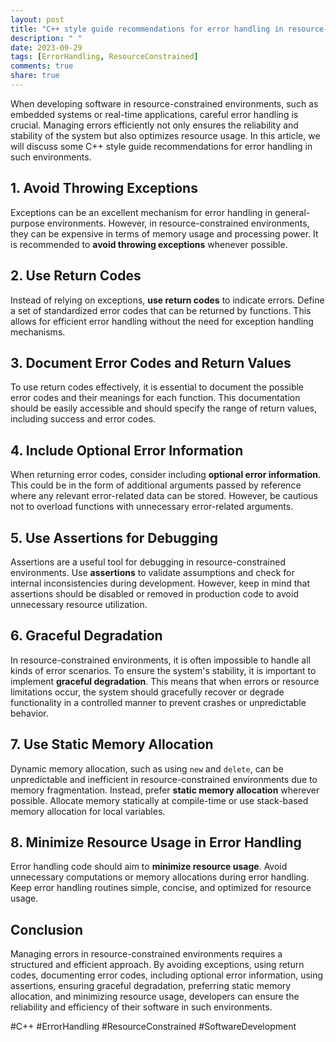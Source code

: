 ```yaml
---
layout: post
title: "C++ style guide recommendations for error handling in resource-constrained environments."
description: " "
date: 2023-09-29
tags: [ErrorHandling, ResourceConstrained]
comments: true
share: true
---
```


When developing software in resource-constrained environments, such as embedded systems or real-time applications, careful error handling is crucial. Managing errors efficiently not only ensures the reliability and stability of the system but also optimizes resource usage. In this article, we will discuss some C++ style guide recommendations for error handling in such environments.

## 1. Avoid Throwing Exceptions

Exceptions can be an excellent mechanism for error handling in general-purpose environments. However, in resource-constrained environments, they can be expensive in terms of memory usage and processing power. It is recommended to **avoid throwing exceptions** whenever possible.

## 2. Use Return Codes

Instead of relying on exceptions, **use return codes** to indicate errors. Define a set of standardized error codes that can be returned by functions. This allows for efficient error handling without the need for exception handling mechanisms.

## 3. Document Error Codes and Return Values

To use return codes effectively, it is essential to document the possible error codes and their meanings for each function. This documentation should be easily accessible and should specify the range of return values, including success and error codes.

## 4. Include Optional Error Information

When returning error codes, consider including **optional error information**. This could be in the form of additional arguments passed by reference where any relevant error-related data can be stored. However, be cautious not to overload functions with unnecessary error-related arguments.

## 5. Use Assertions for Debugging

Assertions are a useful tool for debugging in resource-constrained environments. Use **assertions** to validate assumptions and check for internal inconsistencies during development. However, keep in mind that assertions should be disabled or removed in production code to avoid unnecessary resource utilization.

## 6. Graceful Degradation

In resource-constrained environments, it is often impossible to handle all kinds of error scenarios. To ensure the system's stability, it is important to implement **graceful degradation**. This means that when errors or resource limitations occur, the system should gracefully recover or degrade functionality in a controlled manner to prevent crashes or unpredictable behavior.

## 7. Use Static Memory Allocation

Dynamic memory allocation, such as using `new` and `delete`, can be unpredictable and inefficient in resource-constrained environments due to memory fragmentation. Instead, prefer **static memory allocation** wherever possible. Allocate memory statically at compile-time or use stack-based memory allocation for local variables.

## 8. Minimize Resource Usage in Error Handling

Error handling code should aim to **minimize resource usage**. Avoid unnecessary computations or memory allocations during error handling. Keep error handling routines simple, concise, and optimized for resource usage.

## Conclusion

Managing errors in resource-constrained environments requires a structured and efficient approach. By avoiding exceptions, using return codes, documenting error codes, including optional error information, using assertions, ensuring graceful degradation, preferring static memory allocation, and minimizing resource usage, developers can ensure the reliability and efficiency of their software in such environments.

#C++ #ErrorHandling #ResourceConstrained #SoftwareDevelopment